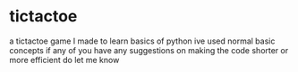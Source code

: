 # tictactoe
a tictactoe game I  made to learn basics of python
ive used normal basic concepts if any of you have any suggestions on making the code shorter or more efficient do let me know
